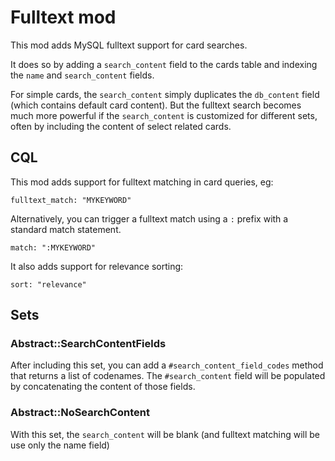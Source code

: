 <!--
# @title README - mod: fulltext
-->

# Fulltext mod

This mod adds MySQL fulltext support for card searches.

It does so by adding a `search_content` field to the cards table and indexing the
`name` and `search_content` fields.

For simple cards, the `search_content` simply duplicates the `db_content` field (which
contains default card content). But the fulltext search becomes much more powerful if
the `search_content` is customized for different sets, often by including the content of
select related cards.

## CQL

This mod adds support for fulltext matching in card queries, eg:

    fulltext_match: "MYKEYWORD"

Alternatively, you can trigger a fulltext match using a `:` prefix with a standard
match statement.

    match: ":MYKEYWORD"

It also adds support for relevance sorting:

    sort: "relevance"

## Sets

### Abstract::SearchContentFields

After including this set, you can add a `#search_content_field_codes` method that returns
a list of codenames. The `#search_content` field will be populated by concatenating
the content of those fields.

### Abstract::NoSearchContent

With this set, the `search_content` will be blank (and fulltext matching will be use
only the name field)

